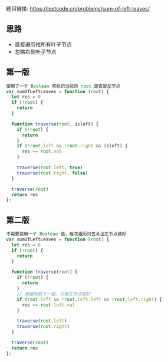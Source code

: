 题目链接: https://leetcode.cn/problems/sum-of-left-leaves/

## 思路
- 直接遍历找所有叶子节点
- 忽略右侧叶子节点


## 第一版
```JavaScript
使用了一个 Boolean 来标识当前的 root 是否是左节点
var sumOfLeftLeaves = function (root) {
  let res = 0
  if (!root) {
    return
  }

  function traverse(root, isleft) {
    if (!root) {
      return
    }
    if (!root.left && !root.right && isleft) {
      res += root.val
    }

    traverse(root.left, true)
    traverse(root.right, false)
  }

  traverse(root)
  return res
};
```

## 第二版
```JavaScript
不需要使用一个 Boolean 值，每次遍历只去关注左节点就好
var sumOfLeftLeaves = function (root) {
  let res = 0
  if (!root) {
    return
  }

  function traverse(root) {
    if (!root) {
      return
    }
    // 直接判断下一层，只取左节点就好
    if (root.left && !root.left.left && !root.left.right) {
      res += root.left.val
    }

    traverse(root.left)
    traverse(root.right)
  }

  traverse(root)
  return res
};
```
